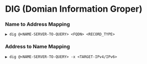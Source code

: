 # DIG (Domian Information Groper)

### Name to Address Mapping
```
▶ dig @<NAME-SERVER-TO-QUERY> <FQDN> <RECORD_TYPE>
```

### Address to Name Mapping
```
▶ dig @<NAME-SERVER-TO-QUERY> -x <TARGET-IPv4/IPv6>
```

